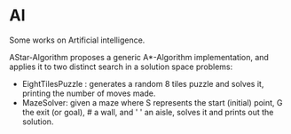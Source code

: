 # AI
Some works on Artificial intelligence.

AStar-Algorithm proposes a generic A*-Algorithm implementation, and applies it to two distinct search in a solution space problems:
- EightTilesPuzzle : generates a random 8 tiles puzzle and solves it, printing the number of moves made.
- MazeSolver: given a maze where S represents the start (initial) point, G the exit (or goal), # a wall, and ' ' an aisle, solves it and 
  prints out the solution.
